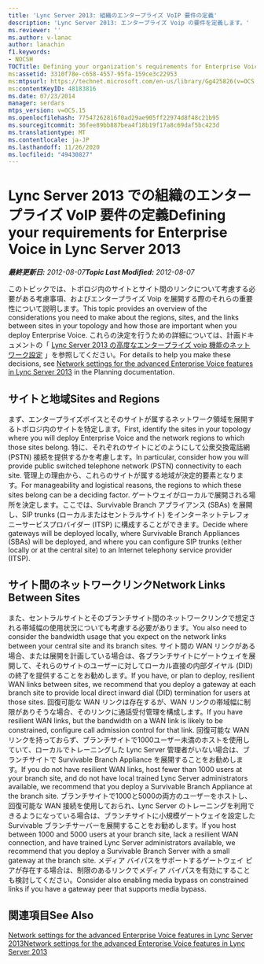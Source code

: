 ```yaml
---
title: 'Lync Server 2013: 組織のエンタープライズ VoIP 要件の定義'
description: 'Lync Server 2013: エンタープライズ Voip の要件を定義します。'
ms.reviewer: ''
ms.author: v-lanac
author: lanachin
f1.keywords:
- NOCSH
TOCTitle: Defining your organization's requirements for Enterprise Voice
ms:assetid: 3310f78e-c658-4557-95fa-159ce3c22953
ms:mtpsurl: https://technet.microsoft.com/en-us/library/Gg425826(v=OCS.15)
ms:contentKeyID: 48183816
ms.date: 07/23/2014
manager: serdars
mtps_version: v=OCS.15
ms.openlocfilehash: 77547262816f0ad29ae905ff22974d8f48c21b95
ms.sourcegitcommit: 36fee89bb887bea4f18b19f17a8c69daf5bc423d
ms.translationtype: MT
ms.contentlocale: ja-JP
ms.lasthandoff: 11/26/2020
ms.locfileid: "49430827"
---
```

# <a name="defining-your-requirements-for-enterprise-voice-in-lync-server-2013"></a><span data-ttu-id="b6210-103">Lync Server 2013 での組織のエンタープライズ VoIP 要件の定義</span><span class="sxs-lookup"><span data-stu-id="b6210-103">Defining your requirements for Enterprise Voice in Lync Server 2013</span></span>

<div data-xmlns="http://www.w3.org/1999/xhtml">

<div class="topic" data-xmlns="http://www.w3.org/1999/xhtml" data-msxsl="urn:schemas-microsoft-com:xslt" data-cs="https://msdn.microsoft.com/">

<div data-asp="https://msdn2.microsoft.com/asp">



</div>

<div id="mainSection">

<div id="mainBody"><span data-ttu-id="b6210-104">

<span> </span></span><span class="sxs-lookup"><span data-stu-id="b6210-104">

<span> </span></span></span>

<span data-ttu-id="b6210-105">_**最終更新日:** 2012-08-07_</span><span class="sxs-lookup"><span data-stu-id="b6210-105">_**Topic Last Modified:** 2012-08-07_</span></span>

<span data-ttu-id="b6210-106">このトピックでは、トポロジ内のサイトとサイト間のリンクについて考慮する必要がある考慮事項、およびエンタープライズ Voip を展開する際のそれらの重要性について説明します。</span><span class="sxs-lookup"><span data-stu-id="b6210-106">This topic provides an overview of the considerations you need to make about the regions, sites, and the links between sites in your topology and how those are important when you deploy Enterprise Voice.</span></span> <span data-ttu-id="b6210-107">これらの決定を行うための詳細については、計画ドキュメントの「 [Lync Server 2013 の高度なエンタープライズ voip 機能のネットワーク設定](lync-server-2013-network-settings-for-the-advanced-enterprise-voice-features.md) 」を参照してください。</span><span class="sxs-lookup"><span data-stu-id="b6210-107">For details to help you make these decisions, see [Network settings for the advanced Enterprise Voice features in Lync Server 2013](lync-server-2013-network-settings-for-the-advanced-enterprise-voice-features.md) in the Planning documentation.</span></span>

<div>

## <a name="sites-and-regions"></a><span data-ttu-id="b6210-108">サイトと地域</span><span class="sxs-lookup"><span data-stu-id="b6210-108">Sites and Regions</span></span>

<span data-ttu-id="b6210-109">まず、エンタープライズボイスとそのサイトが属するネットワーク領域を展開するトポロジ内のサイトを特定します。</span><span class="sxs-lookup"><span data-stu-id="b6210-109">First, identify the sites in your topology where you will deploy Enterprise Voice and the network regions to which those sites belong.</span></span> <span data-ttu-id="b6210-110">特に、それぞれのサイトにどのようにして公衆交換電話網 (PSTN) 接続を提供するかを考慮します。</span><span class="sxs-lookup"><span data-stu-id="b6210-110">In particular, consider how you will provide public switched telephone network (PSTN) connectivity to each site.</span></span> <span data-ttu-id="b6210-111">管理上の理由から、これらのサイトが属する地域が決定的要素となります。</span><span class="sxs-lookup"><span data-stu-id="b6210-111">For manageability and logistical reasons, the regions to which these sites belong can be a deciding factor.</span></span> <span data-ttu-id="b6210-112">ゲートウェイがローカルで展開される場所を決定します。ここでは、Survivable Branch アプライアンス (SBAs) を展開し、SIP trunks (ローカルまたはセントラルサイト) をインターネットテレフォニーサービスプロバイダー (ITSP) に構成することができます。</span><span class="sxs-lookup"><span data-stu-id="b6210-112">Decide where gateways will be deployed locally, where Survivable Branch Appliances (SBAs) will be deployed, and where you can configure SIP trunks (either locally or at the central site) to an Internet telephony service provider (ITSP).</span></span>

</div>

<div>

## <a name="network-links-between-sites"></a><span data-ttu-id="b6210-113">サイト間のネットワークリンク</span><span class="sxs-lookup"><span data-stu-id="b6210-113">Network Links Between Sites</span></span>

<span data-ttu-id="b6210-114">また、セントラルサイトとそのブランチサイト間のネットワークリンクで想定される帯域幅の使用状況についても考慮する必要があります。</span><span class="sxs-lookup"><span data-stu-id="b6210-114">You also need to consider the bandwidth usage that you expect on the network links between your central site and its branch sites.</span></span> <span data-ttu-id="b6210-115">サイト間の WAN リンクがある場合、または展開を計画している場合は、各ブランチサイトにゲートウェイを展開して、それらのサイトのユーザーに対してローカル直接の内部ダイヤル (DID) の終了を提供することをお勧めします。</span><span class="sxs-lookup"><span data-stu-id="b6210-115">If you have, or plan to deploy, resilient WAN links between sites, we recommend that you deploy a gateway at each branch site to provide local direct inward dial (DID) termination for users at those sites.</span></span> <span data-ttu-id="b6210-116">回復可能な WAN リンクは存在するが、WAN リンクの帯域幅に制限がありそうな場合、そのリンクに通話受付管理を構成します。</span><span class="sxs-lookup"><span data-stu-id="b6210-116">If you have resilient WAN links, but the bandwidth on a WAN link is likely to be constrained, configure call admission control for that link.</span></span> <span data-ttu-id="b6210-117">回復可能な WAN リンクを持っておらず、ブランチサイトで1000ユーザー未満のホストを使用していて、ローカルでトレーニングした Lync Server 管理者がいない場合は、ブランチサイトで Survivable Branch Appliance を展開することをお勧めします。</span><span class="sxs-lookup"><span data-stu-id="b6210-117">If you do not have resilient WAN links, host fewer than 1000 users at your branch site, and do not have local trained Lync Server administrators available, we recommend that you deploy a Survivable Branch Appliance at the branch site.</span></span> <span data-ttu-id="b6210-118">ブランチサイトで1000と5000の両方のユーザーをホストし、回復可能な WAN 接続を使用しておられ、Lync Server のトレーニングを利用できるようになっている場合は、ブランチサイトに小規模ゲートウェイを設定した Survivable ブランチサーバーを展開することをお勧めします。</span><span class="sxs-lookup"><span data-stu-id="b6210-118">If you host between 1000 and 5000 users at your branch site, lack a resilient WAN connection, and have trained Lync Server administrators available, we recommend that you deploy a Survivable Branch Server with a small gateway at the branch site.</span></span> <span data-ttu-id="b6210-119">メディア バイパスをサポートするゲートウェイ ピアが存在する場合は、制限のあるリンクでメディア バイパスを有効にすることも検討してください。</span><span class="sxs-lookup"><span data-stu-id="b6210-119">Consider also enabling media bypass on constrained links if you have a gateway peer that supports media bypass.</span></span>

</div>

<div>

## <a name="see-also"></a><span data-ttu-id="b6210-120">関連項目</span><span class="sxs-lookup"><span data-stu-id="b6210-120">See Also</span></span>


[<span data-ttu-id="b6210-121">Network settings for the advanced Enterprise Voice features in Lync Server 2013</span><span class="sxs-lookup"><span data-stu-id="b6210-121">Network settings for the advanced Enterprise Voice features in Lync Server 2013</span></span>](lync-server-2013-network-settings-for-the-advanced-enterprise-voice-features.md)  
  

<span data-ttu-id="b6210-122"></div>

</div>

<span> </span>

</div>

</div>

</span><span class="sxs-lookup"><span data-stu-id="b6210-122"></div>

</div>

<span> </span>

</div>

</div>

</span></span></div>

